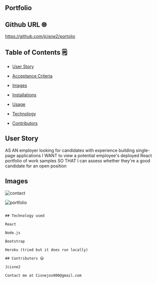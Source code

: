 ## Portfolio

## Github URL 🌐
https://github.com/jcisne2/portolio

## Table of Contents 🗒

* [User Story](#User-Story)

* [Acceptance Criteria](#Acceptance-Criteria)

* [Images](#images)

* [Installations](#dependencies)

* [Usage](#Usage)

* [Technology](#Technology)

* [Contributors](#contributors)

## User Story

AS AN employer looking for candidates with experience building single-page applications
I WANT to view a potential employee's deployed React portfolio of work samples
SO THAT I can assess whether they're a good candidate for an open position

## Images
![contact](https://user-images.githubusercontent.com/108189023/210483445-6f4ad6be-cf27-4f39-af67-e3850f2d8662.png)

![portfolio](https://user-images.githubusercontent.com/108189023/210483451-a4586102-ff0e-467e-8f52-9e624f57f607.png)


```

## Technology used

React

Node.js

Bootstrap

Heroku (tried but it does run locally)

## Contributors 😃

Jcisne2

Contact me at Cisnejos000@gmail.com

